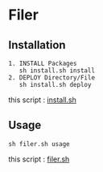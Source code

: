 # Filer

## Installation

    1. INSTALL Packages
       sh install.sh install
    2. DEPLOY Directory/File
       sh install.sh deploy

this script : [install.sh](https://github.com/ghsable/dotfiles/blob/main/bin/filer/install.sh)

## Usage

    sh filer.sh usage

this script : [filer.sh](https://github.com/ghsable/dotfiles/blob/main/bin/filer/filer.sh)
